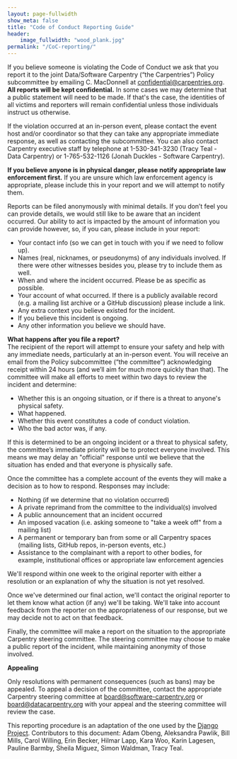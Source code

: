 ```yaml
---
layout: page-fullwidth
show_meta: false
title: "Code of Conduct Reporting Guide"
header:
    image_fullwidth: "wood_plank.jpg"
permalink: "/CoC-reporting/"
---
```


If you believe someone is violating the Code of Conduct we ask that you report it to the joint Data/Software
Carpentry (“the Carpentries”) Policy subcommittee by emailing C. MacDonnell at
[confidential@carpentries.org](mailto:confidential@carpentries.org).
**All reports will be kept confidential.** In some cases we may determine that a public statement will need to be
made. If that's the case, the identities of all victims and reporters will remain confidential unless those
individuals instruct us otherwise.  

If the violation occurred at an in-person event, please contact the event host and/or coordinator so that they
can take any appropriate immediate response, as well as contacting the subcommittee. You can also contact
Carpentry executive staff by telephone at 1-530-341-3230 (Tracy Teal - Data Carpentry) or 1-765-532-1126 (Jonah Duckles - Software Carpentry).  

**If you believe anyone is in physical danger, please notify appropriate law enforcement first.** If you are unsure
which law enforcement agency is appropriate, please include this in your report and we will attempt to notify
them.  

Reports can be filed anonymously with minimal details. If you don’t feel you can provide details, we would still
like to be aware that an incident occurred. Our ability to act is impacted by the amount of information you can
provide however, so, if you can, please include in your report:  

- Your contact info (so we can get in touch with you if we need to follow up).  
- Names (real, nicknames, or pseudonyms) of any individuals involved. If there were other witnesses besides you, please try to include them as well.  
- When and where the incident occurred. Please be as specific as possible.  
- Your account of what occurred. If there is a publicly available record (e.g. a mailing list archive or a GitHub discussion) please include a link.  
- Any extra context you believe existed for the incident.  
- If you believe this incident is ongoing.  
- Any other information you believe we should have.  

**What happens after you file a report?**    
The recipient of the report will attempt to ensure your safety and help with any immediate needs, 
particularly at an in-person event. You will receive an email from the Policy subcommittee (“the committee”)
acknowledging receipt within 24 hours (and we’ll aim for much more quickly than that). The committee will make all efforts to meet within two days to review the incident and determine:  

- Whether this is an ongoing situation, or if there is a threat to anyone's physical safety.  
- What happened.  
- Whether this event constitutes a code of conduct violation.  
- Who the bad actor was, if any.  

If this is determined to be an ongoing incident or a threat to physical safety, the committee’s immediate
priority will be to protect everyone involved. This means we may delay an "official" response until we believe
that the situation has ended and that everyone is physically safe.  

Once the committee has a complete account of the events they will make a decision as to how to respond. Responses may include:  

- Nothing (if we determine that no violation occurred)  
- A private reprimand from the committee to the individual(s) involved  
- A public announcement that an incident occurred  
- An imposed vacation (i.e. asking someone to "take a week off" from a mailing list) 
- A permanent or temporary ban from some or all Carpentry spaces (mailing lists, GitHub repos, in-person events, etc.)  
- Assistance to the complainant with a report to other bodies, for example, institutional offices or appropriate law enforcement agencies  


We'll respond within one week to the original reporter with either a resolution or an explanation of why the
situation is not yet resolved.   

Once we've determined our final action, we'll contact the original reporter to let them know what action (if any) 
we'll be taking. We'll take into account feedback from the reporter on the appropriateness of our response, but
we may decide not to act on that feedback.  

Finally, the committee will make a report on the situation to the appropriate Carpentry steering committee. 
The steering committee may choose to make a public report of the incident, while maintaining anonymity of those
involved.  

**Appealing**

Only resolutions with permanent consequences (such as bans) may be appealed. To appeal a decision of the 
committee, contact the appropriate Carpentry steering committee at 
[board@software-carpentry.org](mailto:board@software-carpentry.org) or 
[board@datacarpentry.org](mailto:board@datacarpentry.org) with your appeal and the 
steering committee will review the case.  

This reporting procedure is an adaptation of the one used by the
[Django Project](https://www.djangoproject.com/conduct/reporting/). 
Contributors to this document: Adam Obeng, Aleksandra Pawlik, Bill Mills, Carol Willing, Erin Becker, Hilmar Lapp, Kara Woo, Karin Lagesen, Pauline Barmby, Sheila Miguez, Simon Waldman, Tracy Teal.
